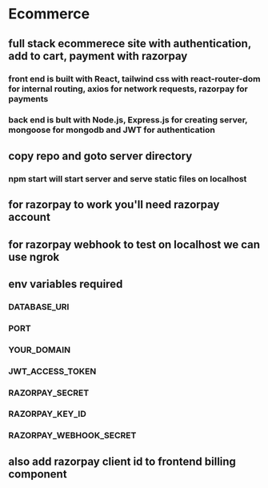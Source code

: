 # Ecommerce


## full stack ecommerece site with authentication, add to cart, payment with razorpay

### front end is built with React, tailwind css with react-router-dom for internal routing, axios for network requests, razorpay for payments

### back end is bult with Node.js, Express.js for creating server, mongoose for mongodb and JWT for authentication


## copy repo and goto server directory
### npm start will start server and serve static files on localhost


## for razorpay to work you'll need razorpay account 
## for razorpay webhook to test on localhost we can use ngrok 

## env variables required
### DATABASE_URI
### PORT 
### YOUR_DOMAIN
### JWT_ACCESS_TOKEN
### RAZORPAY_SECRET
### RAZORPAY_KEY_ID
### RAZORPAY_WEBHOOK_SECRET

## also add razorpay client id to frontend billing component